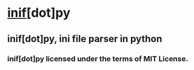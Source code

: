 # [inif](https://github.com/ferhatgec/inif)[dot]py
## inif[dot]py, ini file parser in python

### inif[dot]py licensed under the terms of MIT License.
